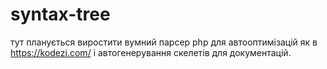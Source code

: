 # syntax-tree

тут планується виростити вумний парсер php для автооптимізацій як в https://kodezi.com/ і автогенерування скелетів для документацій.
